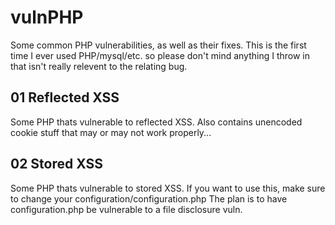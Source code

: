 # vulnPHP
Some common PHP vulnerabilities, as well as their fixes. This is the first time I ever used PHP/mysql/etc. so please don't mind anything I throw in that isn't really relevent to the relating bug. 

## 01 Reflected XSS
Some PHP thats vulnerable to reflected XSS. Also contains unencoded cookie stuff that may or may not work properly...

## 02 Stored XSS
Some PHP thats vulnerable to stored XSS. If you want to use this, make sure to change your configuration/configuration.php
The plan is to have configuration.php be vulnerable to a file disclosure vuln.